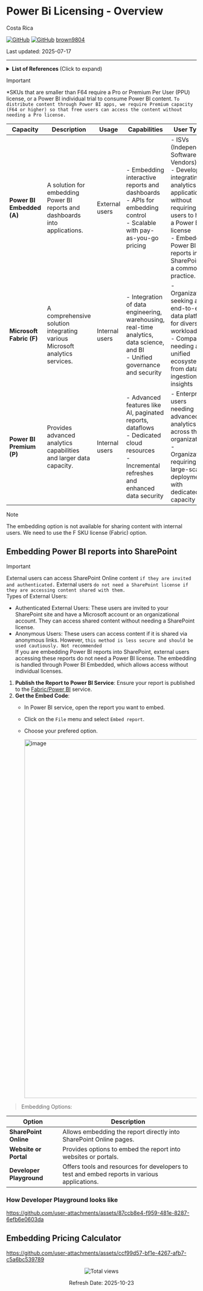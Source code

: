 # Power Bi Licensing - Overview

Costa Rica

[![GitHub](https://badgen.net/badge/icon/github?icon=github&label)](https://github.com) 
[![GitHub](https://img.shields.io/badge/--181717?logo=github&logoColor=ffffff)](https://github.com/)
[brown9804](https://github.com/brown9804)

Last updated: 2025-07-17

----------

<details>
<summary><b>List of References </b> (Click to expand)</summary>

- [Interact with the Power BI service as a Free user](https://learn.microsoft.com/en-us/power-bi/consumer/end-user-features)
- [Power Bi Free User Feature List](https://learn.microsoft.com/en-us/power-bi/consumer/end-user-features#feature-list)
- [Power BI pricing Free, Pro, PPU, Embedded, Fabric](https://www.microsoft.com/en-us/power-platform/products/power-bi/pricing?msockid=38ec3806873362243e122ce086486339#tabs-pill-bar-oca31b12_tab0)
- [Save costs with Microsoft Fabric Capacity reservations](https://learn.microsoft.com/en-us/azure/cost-management-billing/reservations/fabric-capacity)
- [Comparision Table between Fabric, Power Bi and vcores](https://learn.microsoft.com/en-us/fabric/enterprise/licenses#capacity)
- [Table - Workspace license mode](https://learn.microsoft.com/en-us/fabric/enterprise/licenses#workspace)
- [Table - Per user licenses](https://learn.microsoft.com/en-us/fabric/enterprise/licenses#per-user-licenses)
- [Fabic -Features parity list](https://learn.microsoft.com/en-us/fabric/enterprise/fabric-features#features-parity-list)
- [Embedded - prerequisites](https://learn.microsoft.com/en-us/power-bi/developer/embedded/embed-organization-app#prerequisites)
- [Embedded - Which SKU should I use?](https://learn.microsoft.com/en-us/power-bi/developer/embedded/embedded-capacity#which-sku-should-i-use)
- [Distribute Power BI content to external guest users with Microsoft Entra B2B](https://learn.microsoft.com/en-us/power-bi/enterprise/service-admin-azure-ad-b2b#guest-users-who-can-edit-and-manage-content)
- [External data sharing in Microsoft Fabric](https://learn.microsoft.com/en-us/fabric/governance/external-data-sharing-overview)
- [Pricing calculator](https://azure.microsoft.com/en-us/pricing/calculator/?msockid=38ec3806873362243e122ce086486339)
- [Power BI Premium Per User](https://learn.microsoft.com/en-us/power-bi/enterprise/service-premium-per-user-faq)
- [Power BI service per-user and capacity-based licenses](https://learn.microsoft.com/en-us/power-bi/fundamentals/service-features-license-type)
- [Permission model](https://learn.microsoft.com/en-us/fabric/security/permission-model)
- [Roles in workspaces in Microsoft Fabric](https://learn.microsoft.com/en-us/fabric/fundamentals/roles-workspaces)

</details>

> [!IMPORTANT]
> *SKUs that are smaller than F64 require a Pro or Premium Per User (PPU) license, or a Power BI individual trial to consume Power BI content. `To distribute content through Power BI apps, we require Premium capacity (F64 or higher) so that free users can access the content without needing a Pro license.`

| **Capacity**          | **Description**                                                                 | **Usage** | **Capabilities** | **User Types** | **When to Use** |
|-----------------------|---------------------------------------------------------------------------------|-----------|------------------|----------------|-----------------|
| **Power BI Embedded (A)** | A solution for embedding Power BI reports and dashboards into applications.     | External users | - Embedding interactive reports and dashboards<br>- APIs for embedding control<br>- Scalable with pay-as-you-go pricing | - ISVs (Independent Software Vendors)<br>- Developers integrating analytics into applications without requiring users to have a Power BI license <br/> - Embedding Power BI reports into SharePoint is a common practice. | Use when you need to integrate interactive reports and dashboards directly into your applications for a seamless user experience. |
| **Microsoft Fabric (F)**  | A comprehensive solution integrating various Microsoft analytics services.      | Internal users | - Integration of data engineering, warehousing, real-time analytics, data science, and BI<br>- Unified governance and security | - Organizations seeking an end-to-end data platform for diverse workloads<br>- Companies needing a unified ecosystem from data ingestion to insights | Use when you need a unified analytics platform that integrates multiple Microsoft services for enhanced data governance and seamless workflow. |
| **Power BI Premium (P)**  | Provides advanced analytics capabilities and larger data capacity.              | Internal users | - Advanced features like AI, paginated reports, dataflows<br>- Dedicated cloud resources<br>- Incremental refreshes and enhanced data security | - Enterprise users needing advanced analytics across the organization<br>- Organizations requiring large-scale deployments with dedicated capacity | Use when you require advanced analytics, larger data capacity, and AI integration for comprehensive data analysis and insights. |

> [!NOTE]
> The embedding option is not available for sharing content with internal users. We need to use the F SKU license (Fabric) option. 

## Embedding Power BI reports into SharePoint

> [!IMPORTANT]
> External users can access SharePoint Online content `if they are invited and authenticated.` External users `do not need a SharePoint license if they are accessing content shared with them.` <br/>
> Types of External Users: <br/>
> - Authenticated External Users: These users are invited to your SharePoint site and have a Microsoft account or an organizational account. They can access shared content without needing a SharePoint license. <br/>
> - Anonymous Users: These users can access content if it is shared via anonymous links. However, `this method is less secure and should be used cautiously. Not recommended` <br/> 
> If you are embedding Power BI reports into SharePoint, external users accessing these reports do not need a Power BI license. The embedding is handled through Power BI Embedded, which allows access without individual licenses.

1. **Publish the Report to Power BI Service**: Ensure your report is published to the [Fabric/Power BI](https://app.fabric.microsoft.com) service.
2. **Get the Embed Code**:
   - In Power BI service, open the report you want to embed.
   - Click on the `File` menu and select `Embed report`.
   - Choose your prefered option.
  
      <img width="949" alt="image" src="https://github.com/user-attachments/assets/9232bd3a-577e-450c-8df8-d5389b0fcf1a" />

> Embedding Options:

| **Option** | **Description** |
|------------|-----------------|
| **SharePoint Online** | Allows embedding the report directly into SharePoint Online pages. |
| **Website or Portal** | Provides options to embed the report into websites or portals. |
| **Developer Playground** | Offers tools and resources for developers to test and embed reports in various applications. |

### How Developer Playground looks like 

https://github.com/user-attachments/assets/87ccb8e4-f959-481e-8287-6efb6e0603da

## Embedding Pricing Calculator

https://github.com/user-attachments/assets/ccf99d57-bf1e-4267-afb7-c5a6bc539789


<!-- START BADGE -->
<div align="center">
  <img src="https://img.shields.io/badge/Total%20views-1532-limegreen" alt="Total views">
  <p>Refresh Date: 2025-10-23</p>
</div>
<!-- END BADGE -->
